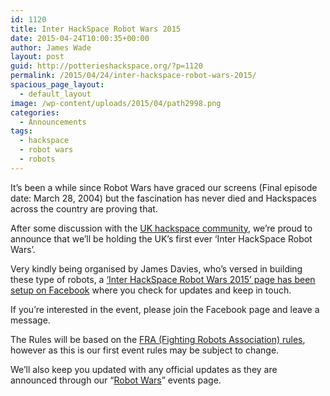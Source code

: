 ```yaml
---
id: 1120
title: Inter HackSpace Robot Wars 2015
date: 2015-04-24T10:00:35+00:00
author: James Wade
layout: post
guid: http://potterieshackspace.org/?p=1120
permalink: /2015/04/24/inter-hackspace-robot-wars-2015/
spacious_page_layout:
  - default_layout
image: /wp-content/uploads/2015/04/path2998.png
categories:
  - Announcements
tags:
  - hackspace
  - robot wars
  - robots
---
```

It&#8217;s been a while since Robot Wars have graced our screens (Final episode date: March 28, 2004) but the fascination has never died and Hackspaces across the country are proving that.

After some discussion with the [UK hackspace community](https://groups.google.com/forum/#!msg/uk-hackspaces/KsrCstjxqkI/MiYnkOplIXkJ), we&#8217;re proud to announce that we&#8217;ll be holding the UK&#8217;s first ever &#8216;Inter HackSpace Robot Wars&#8217;.

<!--more-->

Very kindly being organised by James Davies, who&#8217;s versed in building these type of robots, a [&#8216;Inter HackSpace Robot Wars 2015&#8217; page has been setup on Facebook](https://www.facebook.com/interhackspacerobotwars) where you check for updates and keep in touch.

If you&#8217;re interested in the event, please join the Facebook page and leave a message.

The Rules will be based on the [FRA (Fighting Robots Association) rules](http://www.fightingrobots.co.uk/content/23-rules-and-safety_1), however as this is our first event rules may be subject to change.

We&#8217;ll also keep you updated with any official updates as they are announced through our &#8220;[Robot Wars](/events/robot-wars/)&#8221; events page.